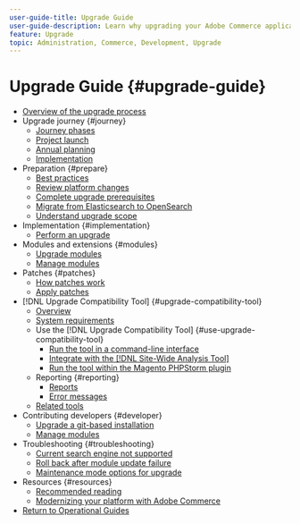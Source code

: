 ```yaml
---
user-guide-title: Upgrade Guide
user-guide-description: Learn why upgrading your Adobe Commerce application is so important and how to successfully plan and execute an upgrade.
feature: Upgrade
topic: Administration, Commerce, Development, Upgrade
---
```


# Upgrade Guide {#upgrade-guide}

- [Overview of the upgrade process](overview.md)
- Upgrade journey {#journey}
  - [Journey phases](journey/phases.md)
  - [Project launch](journey/project-launch.md)
  - [Annual planning](journey/annual-planning.md)
  - [Implementation](journey/implementation.md)
- Preparation {#prepare}
  - [Best practices](prepare/best-practices.md)
  - [Review platform changes](prepare/platform-changes.md)
  - [Complete upgrade prerequisites](prepare/prerequisites.md)
  - [Migrate from Elasticsearch to OpenSearch](prepare/opensearch-migration.md)
  - [Understand upgrade scope](prepare/scope.md)
- Implementation {#implementation}
  - [Perform an upgrade](implementation/perform-upgrade.md)
- Modules and extensions {#modules}
  - [Upgrade modules](modules/upgrade.md)
  - [Manage modules](modules/manage.md)
- Patches {#patches}
  - [How patches work](patches/overview.md)
  - [Apply patches](patches/apply.md)
- [!DNL Upgrade Compatibility Tool] {#upgrade-compatibility-tool}
  - [Overview](upgrade-compatibility-tool/overview.md)
  - [System requirements](upgrade-compatibility-tool/prerequisites.md)
  - Use the [!DNL Upgrade Compatibility Tool] {#use-upgrade-compatibility-tool}
    - [Run the tool in a command-line interface](upgrade-compatibility-tool/run.md)
    - [Integrate with the [!DNL Site-Wide Analysis Tool]](upgrade-compatibility-tool/integrate-analysis-tool.md)
    - [Run the tool within the Magento PHPStorm plugin](upgrade-compatibility-tool/run-configuration-phpstorm-plugin.md)
  - Reporting {#reporting}
    - [Reports](upgrade-compatibility-tool/reports.md)
    - [Error messages](upgrade-compatibility-tool/error-messages.md)
  - [Related tools](upgrade-compatibility-tool/related-tools.md)
- Contributing developers {#developer}
  - [Upgrade a git-based installation](developer/git-installs.md)
  - [Manage modules](developer/manage-modules.md)
- Troubleshooting {#troubleshooting}
  - [Current search engine not supported](troubleshooting/search-engine-not-supported.md)
  - [Roll back after module update failure](troubleshooting/roll-back-after-update-failure.md)
  - [Maintenance mode options for upgrade](troubleshooting/maintenance-mode-options.md)
- Resources {#resources}
  - [Recommended reading](resources/recommended-reading.md)
  - [Modernizing your platform with Adobe Commerce](resources/recommended-upgrade-paths.md)
- [Return to Operational Guides](https://experienceleague.adobe.com/docs/commerce-operations/operational-guides/home.html)
